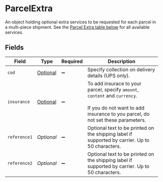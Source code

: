 # ParcelExtra

An object holding optional extra services to be requested for each parcel in a multi-piece shipment. 
See the <a href="#section/Parcel-Extras">Parcel Extra table below</a> for all available services.


## Fields

| Field                                                                                                                                                               | Type                                                                                                                                                                | Required                                                                                                                                                            | Description                                                                                                                                                         |
| ------------------------------------------------------------------------------------------------------------------------------------------------------------------- | ------------------------------------------------------------------------------------------------------------------------------------------------------------------- | ------------------------------------------------------------------------------------------------------------------------------------------------------------------- | ------------------------------------------------------------------------------------------------------------------------------------------------------------------- |
| `cod`                                                                                                                                                               | [Optional<Cod>](../../models/components/Cod.md)                                                                                                                     | :heavy_minus_sign:                                                                                                                                                  | Specify collection on delivery details (UPS only).                                                                                                                  |
| `insurance`                                                                                                                                                         | [Optional<ParcelInsurance>](../../models/components/ParcelInsurance.md)                                                                                             | :heavy_minus_sign:                                                                                                                                                  | To add insurace to your parcel, specify `amount`, `content` and `currency`. <br><br>If you do not want to add insurance to you parcel, do not set these parameters. |
| `reference1`                                                                                                                                                        | *Optional<String>*                                                                                                                                                  | :heavy_minus_sign:                                                                                                                                                  | Optional text to be printed on the shipping label if supported by carrier. Up to 50 characters.                                                                     |
| `reference2`                                                                                                                                                        | *Optional<String>*                                                                                                                                                  | :heavy_minus_sign:                                                                                                                                                  | Optional text to be printed on the shipping label if supported by carrier. Up to 50 characters.                                                                     |